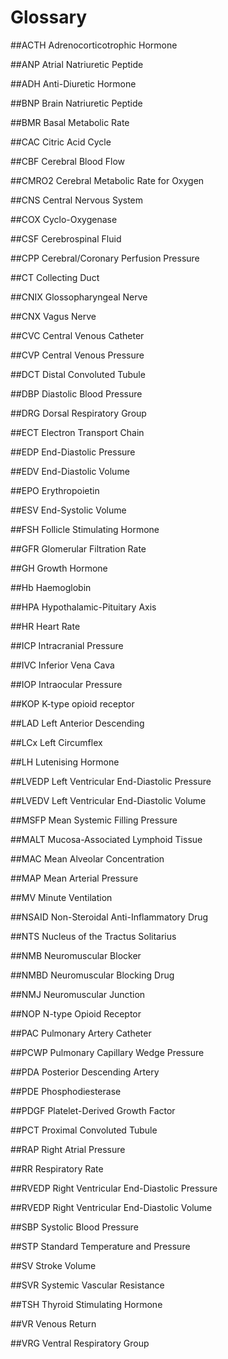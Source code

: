 # Glossary

##ACTH
Adrenocorticotrophic Hormone

##ANP
Atrial Natriuretic Peptide

##ADH
Anti-Diuretic Hormone

##BNP
Brain Natriuretic Peptide

##BMR
Basal Metabolic Rate

##CAC
Citric Acid Cycle

##CBF
Cerebral Blood Flow

##CMRO2
Cerebral Metabolic Rate for Oxygen

##CNS
Central Nervous System

##COX
Cyclo-Oxygenase

##CSF
Cerebrospinal Fluid

##CPP
Cerebral/Coronary Perfusion Pressure

##CT
Collecting Duct

##CNIX
Glossopharyngeal Nerve

##CNX
Vagus Nerve

##CVC
Central Venous Catheter

##CVP
Central Venous Pressure

##DCT
Distal Convoluted Tubule

##DBP
Diastolic Blood Pressure

##DRG
Dorsal Respiratory Group

##ECT
Electron Transport Chain

##EDP
End-Diastolic Pressure

##EDV
End-Diastolic Volume

##EPO
Erythropoietin

##ESV
End-Systolic Volume

##FSH
Follicle Stimulating Hormone

##GFR
Glomerular Filtration Rate

##GH
Growth Hormone

##Hb
Haemoglobin

##HPA
Hypothalamic-Pituitary Axis

##HR
Heart Rate

##ICP
Intracranial Pressure

##IVC
Inferior Vena Cava

##IOP
Intraocular Pressure

##KOP
K-type opioid receptor

##LAD
Left Anterior Descending

##LCx
Left Circumflex

##LH
Lutenising Hormone

##LVEDP
Left Ventricular End-Diastolic Pressure

##LVEDV
Left Ventricular End-Diastolic Volume

##MSFP
Mean Systemic Filling Pressure

##MALT
Mucosa-Associated Lymphoid Tissue

##MAC
Mean Alveolar Concentration

##MAP
Mean Arterial Pressure

##MV
Minute Ventilation

##NSAID
Non-Steroidal Anti-Inflammatory Drug

##NTS
Nucleus of the Tractus Solitarius

##NMB
Neuromuscular Blocker

##NMBD
Neuromuscular Blocking Drug

##NMJ
Neuromuscular Junction

##NOP
N-type Opioid Receptor


##PAC
Pulmonary Artery Catheter

##PCWP
Pulmonary Capillary Wedge Pressure

##PDA
Posterior Descending Artery

##PDE
Phosphodiesterase

##PDGF
Platelet-Derived Growth Factor

##PCT
Proximal Convoluted Tubule

##RAP
Right Atrial Pressure

##RR
Respiratory Rate

##RVEDP
Right Ventricular End-Diastolic Pressure

##RVEDP
Right Ventricular End-Diastolic Volume

##SBP
Systolic Blood Pressure

##STP
Standard Temperature and Pressure

##SV
Stroke Volume

##SVR
Systemic Vascular Resistance

##TSH
Thyroid Stimulating Hormone

##VR
Venous Return

##VRG
Ventral Respiratory Group

